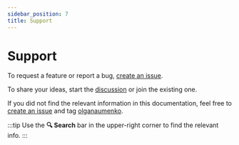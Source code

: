 ```yaml
---
sidebar_position: 7
title: Support
---
```


# Support

To request a feature or report a bug, [create an issue](https://github.com/VKCOM/statshouse/issues/new).

To share your ideas, start the [discussion](https://github.com/VKCOM/statshouse/discussions) or join the existing one.

If you did not find the relevant information in this documentation, feel free to 
[create an issue](https://github.com/VKCOM/statshouse/issues/new) and tag 
[olganaumenko](https://github.com/olganaumenko).

:::tip
Use the **🔍 Search** bar in the upper-right corner to find the relevant info.
:::
